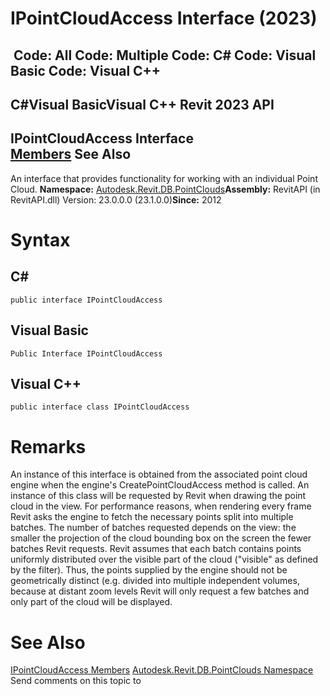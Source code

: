 # IPointCloudAccess Interface (2023)

﻿
 Code: All Code: Multiple Code: C# Code: Visual Basic Code: Visual C++   
---  
C#Visual BasicVisual C++
Revit 2023 API  
---  
IPointCloudAccess Interface  
[Members](1f72f24d-88e5-49d4-e025-299a545df76c.md "IPointCloudAccess Members") See Also  
---  
An interface that provides functionality for working with an individual Point Cloud. 
**Namespace:** [Autodesk.Revit.DB.PointClouds](5974062a-47d4-c7bb-16f2-d5dd193bd170.md "Autodesk.Revit.DB.PointClouds Namespace")**Assembly:** RevitAPI (in RevitAPI.dll) Version: 23.0.0.0 (23.1.0.0)**Since:** 2012 
# Syntax
C#  
---  
```text
public interface IPointCloudAccess
```
  
Visual Basic  
---  
```text
Public Interface IPointCloudAccess
```
  
Visual C++  
---  
```text
public interface class IPointCloudAccess
```
  
# Remarks
An instance of this interface is obtained from the associated point cloud engine when the engine's CreatePointCloudAccess method is called.
An instance of this class will be requested by Revit when drawing the point cloud in the view. For performance reasons, when rendering every frame Revit asks the engine to fetch the necessary points split into multiple batches. The number of batches requested depends on the view: the smaller the projection of the cloud bounding box on the screen the fewer batches Revit requests. Revit assumes that each batch contains points uniformly distributed over the visible part of the cloud ("visible" as defined by the filter). Thus, the points supplied by the engine should not be geometrically distinct (e.g. divided into multiple independent volumes, because at distant zoom levels Revit will only request a few batches and only part of the cloud will be displayed.
# See Also
[IPointCloudAccess Members](1f72f24d-88e5-49d4-e025-299a545df76c.md "IPointCloudAccess Members")
[Autodesk.Revit.DB.PointClouds Namespace](5974062a-47d4-c7bb-16f2-d5dd193bd170.md "Autodesk.Revit.DB.PointClouds Namespace")
Send comments on this topic to 